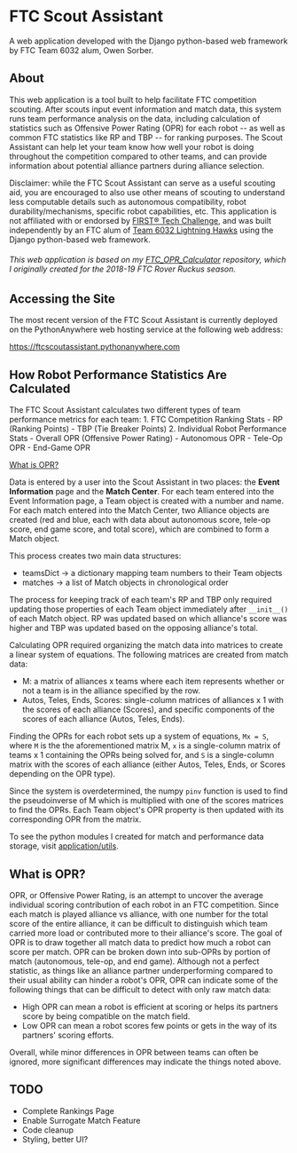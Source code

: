 # FTC Scout Assistant
A web application developed with the Django python-based web framework by FTC Team 6032 alum, Owen Sorber.

## About
This web application is a tool built to help facilitate FTC competition scouting. After scouts input event information and match data, this system runs team performance analysis on the data, including calculation of statistics such as Offensive Power Rating (OPR) for each robot -- as well as common FTC statistics like RP and TBP -- for ranking purposes. The Scout Assistant can help let your team know how well your robot is doing throughout the competition compared to other teams, and can provide information about potential alliance partners during alliance selection. 

Disclaimer: while the FTC Scout Assistant can serve as a useful scouting aid, you are encouraged to also use other means of scouting to understand less computable details such as autonomous compatibility, robot durability/mechanisms, specific robot capabilities, etc. This application is not affiliated with or endorsed by [FIRST® Tech Challenge](https://www.firstinspires.org/robotics/ftc), and was built independently by an FTC alum of [Team 6032 Lightning Hawks](https://github.com/LightningHawks6032) using the Django python-based web framework.

###### This web application is based on my [FTC_OPR_Calculator](https://github.com/owsorber/FTC_OPR_Calculator) repository, which I originally created for the 2018-19 FTC Rover Ruckus season.

## Accessing the Site
The most recent version of the FTC Scout Assistant is currently deployed on the PythonAnywhere web hosting service at the following web address:

https://ftcscoutassistant.pythonanywhere.com

## How Robot Performance Statistics Are Calculated
The FTC Scout Assistant calculates two different types of team performance metrics for each team:
	1. FTC Competition Ranking Stats
		- RP (Ranking Points)
		- TBP (Tie Breaker Points)
	2. Individual Robot Performance Stats
		- Overall OPR (Offensive Power Rating)
		- Autonomous OPR
		- Tele-Op OPR
		- End-Game OPR

[What is OPR?]("https://github.com/owsorber/FTC_Scout_Assistant/blob/master/README.md#what-is-opr-1")

Data is entered by a user into the Scout Assistant in two places: the **Event Information** page and the **Match Center**. For each team entered into the Event Information page, a Team object is created with a number and name. For each match entered into the Match Center, two Alliance objects are created (red and blue, each with data about autonomous score, tele-op score, end game score, and total score), which are combined to form a Match object. 

This process creates two main data structures:
 * teamsDict -> a dictionary mapping team numbers to their Team objects
 * matches -> a list of Match objects in chronological order

The process for keeping track of each team's RP and TBP only required updating those properties of each Team object immediately after `__init__()` of each Match object. RP was updated based on which alliance's score was higher and TBP was updated based on the opposing alliance's total.

Calculating OPR required organizing the match data into matrices to create a linear system of equations. The following matrices are created from match data:
 * M: a matrix of alliances x teams where each item represents whether or not a team is in the alliance specified by the row.
 * Autos, Teles, Ends, Scores: single-column matrices of alliances x 1 with the scores of each alliance (Scores), and specific components of the scores of each alliance (Autos, Teles, Ends).

Finding the OPRs for each robot sets up a system of equations, `Mx = S`, where `M` is the the aforementioned matrix M, `x` is a single-column matrix of teams x 1 containing the OPRs being solved for, and `S` is a single-column matrix with the scores of each alliance (either Autos, Teles, Ends, or Scores depending on the OPR type).

Since the system is overdetermined, the numpy `pinv` function is used to find the pseudoinverse of M which is multiplied with one of the scores matrices to find the OPRs. Each Team object's OPR property is then updated with its corresponding OPR from the matrix.

To see the python modules I created for match and performance data storage, visit [application/utils]("https://github.com/owsorber/FTC_Scout_Assistant/tree/master/application/utils").

## What is OPR?
OPR, or Offensive Power Rating, is an attempt to uncover the average individual scoring contribution of each robot in an FTC competition. Since each match is played alliance vs alliance, with one number for the total score of the entire alliance, it can be difficult to distinguish which team carried more load or contributed more to their alliance's score. The goal of OPR is to draw together all match data to predict how much a robot can score per match. OPR can be broken down into sub-OPRs by portion of match (autonomous, tele-op, and end game). Although not a perfect statistic, as things like an alliance partner underperforming compared to their usual ability can hinder a robot's OPR, OPR can indicate some of the following things that can be difficult to detect with only raw match data:
 * High OPR can mean a robot is efficient at scoring or helps its partners score by being compatible on the match field.
 * Low OPR can mean a robot scores few points or gets in the way of its partners' scoring efforts.

Overall, while minor differences in OPR between teams can often be ignored, more significant differences may indicate the things noted above.

## TODO
 * Complete Rankings Page
 * Enable Surrogate Match Feature
 * Code cleanup
 * Styling, better UI?
